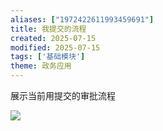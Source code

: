 ```yaml
---
aliases: ["1972422611993459691"]
title: 我提交的流程
created: 2025-07-15
modified: 2025-07-15
tags: ['基础模块']
theme: 政务应用
---
```


展示当前用提交的审批流程

![](3c8e040138e796efa415619f0e5d3f0d.jpg)